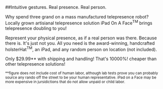 
##Intuitive gestures. Real presence. Real person.

Why spend three grand on a mass manufactured telepresence robot? Locally grown artisianal telepresence solution iPad On A Face<sup>TM</sup> brings telepresence doubling to you! 

Represent your physical presence, as if a real person was there. Because there is. It's just not you. All you need is the award-winning, handcrafted holsterHat<sup>TM</sup>, an iPad, and any random person on location (not included).

Only $29.99** with shipping and handling! That's 10000%! cheaper than other telepresence solutions!

<small class="disclaimer">**figure does not include cost of human labor, although lab tests prove you can probably source any rando off the street to be your human representative. iPad on a Face may be more expensive in jursidictions that do not allow unpaid or child labor.</small>